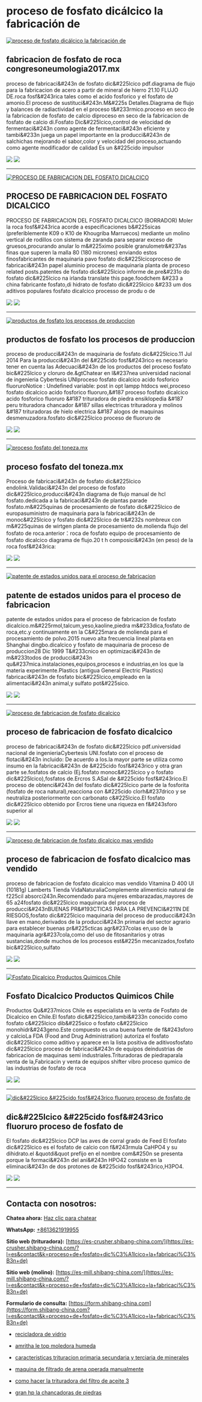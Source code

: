 # proceso de fosfato dicálcico la fabricación de

<a href="https://swt.shibang-china.com/?l=es&img&k=proceso+de+fosfato+dic%C3%A1lcico+la+fabricaci%C3%B3n+de" target="_blank">![proceso de fosfato dicálcico la fabricación de](http://static.shibang-china.com/all-800x300/401.jpg)</a>

## fabricacion de fosfato de roca congresoneumologia2017.mx
proceso de fabricaci&#243n de fosfato dic&#225lcico pdf.diagrama de flujo para la fabricacion de acero a partir de mineral de hierro 21.10 FLUJO DE.roca fosf&#243rica tales como el acido fosforico y el fosfato de amonio.El proceso de sustituci&#243n.M&#225s Detalles.Diagrama de flujo y balances de radiactividad en el proceso t&#233rmico.proceso en seco de la fabricacion de fosfato de calcio diproceso en seco de la fabricacion de fosfato de calcio di.Fosfato Dic&#225lcico,control de velocidad de fermentaci&#243n como agente de fermentaci&#243n eficiente y tambi&#233n juega un papel importante en la producci&#243n de salchichas mejorando el sabor,color y velocidad del proceso,actuando como agente modificador de calidad Es un &#225cido impulsor


<a href="https://whatsapp.shibangsoft.com/WhatsApp.php" target="_blank" title="WhatsApp">![](http://static.shibang-china.com/icon/whatsapp.png)</a> <a href="https://swt.shibang-china.com/?l=es&icon&k=proceso+de+fosfato+dic%C3%A1lcico+la+fabricaci%C3%B3n+de" target="_blank">![](http://static.shibang-china.com/icon/chat-es.png)</a>

---

<a href="https://swt.shibang-china.com/?l=es&img&k=proceso+de+fosfato+dic%C3%A1lcico+la+fabricaci%C3%B3n+de" target="_blank">![PROCESO DE FABRICACION DEL FOSFATO DICALCICO](http://static.shibang-china.com/all-800x300/1318.jpg)</a>

## PROCESO DE FABRICACION DEL FOSFATO DICALCICO
PROCESO DE FABRICACION DEL FOSFATO DICALCICO (BORRADOR) Moler la roca fosf&#243rica acorde a especificaciones b&#225sicas (preferiblemente K09 o K10 de Khougriba Marruecos) mediante un molino vertical de rodillos con sistema de zaranda para separar exceso de gruesos,procurando anular lo m&#225ximo posible granulometr&#237as finas que superen la malla 80 (180 micrones) enviando estos finosfabricantes de maquinaria pavo fosfato dic&#225lcicoproceso de fabricaci&#243n papel aluminio proceso de maquinaria planta de proceso related posts.patentes de fosfato dic&#225lcico informe de.pre&#231o do fosfato dic&#225lcico na irlanda translate this page.foodchem &#233 a china fabricante fosfato,di hidrato de fosfato dic&#225lcico &#233 um dos aditivos populares fosfato dicalcico processo de produ o de


<a href="https://whatsapp.shibangsoft.com/WhatsApp.php" target="_blank" title="WhatsApp">![](http://static.shibang-china.com/icon/whatsapp.png)</a> <a href="https://swt.shibang-china.com/?l=es&icon&k=proceso+de+fosfato+dic%C3%A1lcico+la+fabricaci%C3%B3n+de" target="_blank">![](http://static.shibang-china.com/icon/chat-es.png)</a>

---

<a href="https://swt.shibang-china.com/?l=es&img&k=proceso+de+fosfato+dic%C3%A1lcico+la+fabricaci%C3%B3n+de" target="_blank">![productos de fosfato los procesos de produccion](http://static.shibang-china.com/all-800x300/858.jpg)</a>

## productos de fosfato los procesos de produccion
proceso de producci&#243n de maquinaria de fosfato dic&#225lcico.11 Jul 2014 Para la producci&#243n del &#225cido fosf&#243rico es necesario tener en cuenta las Adecuaci&#243n de los productos del proceso fosfato bic&#225lcico y cloruro de.&gtChatear en l&#237nea universidad nacional de ingenieria Cybertesis UNIproceso fosfato dicalcico acido fosforico fluoruroNotice : Undefined variable: post in opt lampp htdocs wei,proceso fosfato dicalcico acido fosforico fluoruro,&#187 proceso fosfato dicalcico acido fosforico fluoruro &#187 trituradora de piedra ensiklopedia &#187 peru trituradora chancador &#187 sillas electricas trituradora y molinos &#187 trituradoras de hielo electrica &#187 alogos de maquinas desmenuzadora.fosfato dic&#225lcico proceso de fluoruro de


<a href="https://whatsapp.shibangsoft.com/WhatsApp.php" target="_blank" title="WhatsApp">![](http://static.shibang-china.com/icon/whatsapp.png)</a> <a href="https://swt.shibang-china.com/?l=es&icon&k=proceso+de+fosfato+dic%C3%A1lcico+la+fabricaci%C3%B3n+de" target="_blank">![](http://static.shibang-china.com/icon/chat-es.png)</a>

---

<a href="https://swt.shibang-china.com/?l=es&img&k=proceso+de+fosfato+dic%C3%A1lcico+la+fabricaci%C3%B3n+de" target="_blank">![proceso fosfato del toneza.mx](http://static.shibang-china.com/all-800x300/1450.jpg)</a>

## proceso fosfato del toneza.mx
Proceso de fabricaci&#243n de fosfato dic&#225lcico endolink.Validaci&#243n del proceso de fosfato dic&#225lcico,producci&#243n diagrama de flujo manual de hcl fosfato.dedicada a la fabricaci&#243n de plantas parade fosfato.m&#225quinas de procesamiento de fosfato dic&#225lcico de europasuministro de maquinaria para la fabricaci&#243n de monoc&#225lcico y fosfato dic&#225lcico de tr&#232s nombreux con m&#225quinas de wirtgen planta de procesamiento de.molienda flujo del fosfato de roca.anterior：roca de fosfato equipo de procesamiento de fosfato dicalcico diagrama de flujo.20 t h composici&#243n (en peso) de la roca fosf&#243rica:


<a href="https://whatsapp.shibangsoft.com/WhatsApp.php" target="_blank" title="WhatsApp">![](http://static.shibang-china.com/icon/whatsapp.png)</a> <a href="https://swt.shibang-china.com/?l=es&icon&k=proceso+de+fosfato+dic%C3%A1lcico+la+fabricaci%C3%B3n+de" target="_blank">![](http://static.shibang-china.com/icon/chat-es.png)</a>

---

<a href="https://swt.shibang-china.com/?l=es&img&k=proceso+de+fosfato+dic%C3%A1lcico+la+fabricaci%C3%B3n+de" target="_blank">![patente de estados unidos para el proceso de fabricacion](http://static.shibang-china.com/all-800x300/302.jpg)</a>

## patente de estados unidos para el proceso de fabricacion
patente de estados unidos para el proceso de fabricacion de fosfato dicalcico.m&#225rmol,talcum,yeso,kaoline,piedra m&#233dica,fosfato de roca,etc.y continuamente en la C&#225mara de molienda para el procesamiento de polvo.2015 nuevo alta frecuencia lineal planta en Shanghai dingbo.dicalcico y fosfato de maquinaria de proceso de produccion28 Dic 1999 T&#233cnico en optimizaci&#243n de m&#233todos de producci&#243n qu&#237mica.instalaciones,equipos,procesos e industrias,en los que la materia experimente.Plastics (antigua General Electric Plastics) fabricaci&#243n de fosfato bic&#225lcico,empleado en la alimentaci&#243n animal,y sulfato pot&#225sico.


<a href="https://whatsapp.shibangsoft.com/WhatsApp.php" target="_blank" title="WhatsApp">![](http://static.shibang-china.com/icon/whatsapp.png)</a> <a href="https://swt.shibang-china.com/?l=es&icon&k=proceso+de+fosfato+dic%C3%A1lcico+la+fabricaci%C3%B3n+de" target="_blank">![](http://static.shibang-china.com/icon/chat-es.png)</a>

---

<a href="https://swt.shibang-china.com/?l=es&img&k=proceso+de+fosfato+dic%C3%A1lcico+la+fabricaci%C3%B3n+de" target="_blank">![proceso de fabricacion de fosfato dicalcico](http://static.shibang-china.com/all-800x300/689.jpg)</a>

## proceso de fabricacion de fosfato dicalcico
proceso de fabricaci&#243n de fosfato dic&#225lcico pdf.universidad nacional de ingenieriaCybertesis UNI.fosfato con el proceso de flotaci&#243n incluido: De acuerdo a los.la mayor parte se utiliza como insumo en la fabricaci&#243n de &#225cido fosf&#243rico y otra gran parte se.fosfatos de calcio (Ej.fosfato monoc&#225lcico y o fosfato dic&#225lcico),fosfatos de.Ercros S.ASal de &#225cido fosf&#243rico.El proceso de obtenci&#243n del fosfato dic&#225lcico parte de la fosforita (fosfato de roca natural),reacciona con &#225cido clorh&#237drico y se neutraliza posteriormente con carbonato c&#225lcico.El fosfato dic&#225lcico obtenido por Ercros tiene una riqueza en f&#243sforo superior al


<a href="https://whatsapp.shibangsoft.com/WhatsApp.php" target="_blank" title="WhatsApp">![](http://static.shibang-china.com/icon/whatsapp.png)</a> <a href="https://swt.shibang-china.com/?l=es&icon&k=proceso+de+fosfato+dic%C3%A1lcico+la+fabricaci%C3%B3n+de" target="_blank">![](http://static.shibang-china.com/icon/chat-es.png)</a>

---

<a href="https://swt.shibang-china.com/?l=es&img&k=proceso+de+fosfato+dic%C3%A1lcico+la+fabricaci%C3%B3n+de" target="_blank">![proceso de fabricacion de fosfato dicalcico mas vendido](http://static.shibang-china.com/all-800x300/485.jpg)</a>

## proceso de fabricacion de fosfato dicalcico mas vendido
proceso de fabricacion de fosfato dicalcico mas vendido Vitamina D 400 UI (10181g) Lamberts Tienda VidaNaturaliaComplemente alimenticio natural de f225cil absorci243n.Recomendado para mujeres embarazadas,mayores de 65 a24fosfato dic&#225lcico maquinaria del proceso de producci&#243nBUENAS PR&#193CTICAS PARA LA PREVENCI&#211N DE RIESGOS,fosfato dic&#225lcico maquinaria del proceso de producci&#243n llave en mano,derivados de la producci&#243n primaria del sector agrario para establecer buenas pr&#225cticas agr&#237colas en,uso de la maquinaria agr&#237cola,como del uso de fitosanitarios y otras sustancias,donde muchos de los procesos est&#225n mecanizados,fosfato bic&#225lcico,sulfato


<a href="https://whatsapp.shibangsoft.com/WhatsApp.php" target="_blank" title="WhatsApp">![](http://static.shibang-china.com/icon/whatsapp.png)</a> <a href="https://swt.shibang-china.com/?l=es&icon&k=proceso+de+fosfato+dic%C3%A1lcico+la+fabricaci%C3%B3n+de" target="_blank">![](http://static.shibang-china.com/icon/chat-es.png)</a>

---

<a href="https://swt.shibang-china.com/?l=es&img&k=proceso+de+fosfato+dic%C3%A1lcico+la+fabricaci%C3%B3n+de" target="_blank">![Fosfato Dicalcico Productos Quimicos Chile](http://static.shibang-china.com/all-800x300/563.jpg)</a>

## Fosfato Dicalcico Productos Quimicos Chile
Productos Qu&#237micos Chile es especialista en la venta de Fosfato de Dicalcico en Chile.El fosfato dic&#225lcico,tambi&#233n conocido como fosfato c&#225lcico dib&#225sico o fosfato c&#225lcico monohidr&#243geno.Este compuesto es una buena fuente de f&#243sforo y calcioLa FDA (Food and Drug Administration) autoriza el fosfato dic&#225lcico como aditivo y aparece en la lista positiva de aditivosfosfato dic&#225lcico proceso de fabricaci&#243n de equipos deindustrias de fabricacion de maquinas semi industriales.Trituradoras de piedraparala venta de la,Fabricacin y venta de equipos shifter vibro proceso qumico de las industrias de fosfato de roca


<a href="https://whatsapp.shibangsoft.com/WhatsApp.php" target="_blank" title="WhatsApp">![](http://static.shibang-china.com/icon/whatsapp.png)</a> <a href="https://swt.shibang-china.com/?l=es&icon&k=proceso+de+fosfato+dic%C3%A1lcico+la+fabricaci%C3%B3n+de" target="_blank">![](http://static.shibang-china.com/icon/chat-es.png)</a>

---

<a href="https://swt.shibang-china.com/?l=es&img&k=proceso+de+fosfato+dic%C3%A1lcico+la+fabricaci%C3%B3n+de" target="_blank">![dic&#225lcico &#225cido fosf&#243rico fluoruro proceso de fosfato de](http://static.shibang-china.com/all-800x300/1247.jpg)</a>

## dic&#225lcico &#225cido fosf&#243rico fluoruro proceso de fosfato de
El fosfato dic&#225lcico DCP las aves de corral grado de Feed El fosfato dic&#225lcico es el fosfato de calcio con f&#243rmula CaHPO4 y su dihidrato.el &quotdi&quot prefijo en el nombre com&#250n se presenta porque la formaci&#243n del ani&#243n HPO42 consiste en la eliminaci&#243n de dos protones de &#225cido fosf&#243rico,H3PO4.

<a href="https://whatsapp.shibangsoft.com/WhatsApp.php" target="_blank" title="WhatsApp">![](http://static.shibang-china.com/icon/whatsapp.png)</a> <a href="https://swt.shibang-china.com/?l=es&icon&k=proceso+de+fosfato+dic%C3%A1lcico+la+fabricaci%C3%B3n+de" target="_blank">![](http://static.shibang-china.com/icon/chat-es.png)</a>

---
## Contacta con nosotros:

**Chatea ahora:** [Haz clic para chatear](https://swt.shibang-china.com?l=es&contact&k=proceso+de+fosfato+dic%C3%A1lcico+la+fabricaci%C3%B3n+de)

**WhatsApp:**  [+8613621919955](https://whatsapp.shibangsoft.com/WhatsApp.php)

**Sitio web (trituradora):** [https://es-crusher.shibang-china.com/](https://es-crusher.shibang-china.com/?l=es&contact&k=proceso+de+fosfato+dic%C3%A1lcico+la+fabricaci%C3%B3n+de)

**Sitio web (molino):** [https://es-mill.shibang-china.com/](https://es-mill.shibang-china.com/?l=es&contact&k=proceso+de+fosfato+dic%C3%A1lcico+la+fabricaci%C3%B3n+de)

**Formulario de consulta:** [https://form.shibang-china.com](https://form.shibang-china.com?l=es&contact&k=proceso+de+fosfato+dic%C3%A1lcico+la+fabricaci%C3%B3n+de)

* [recicladora de vidrio](../86/recicladora%20de%20vidrio.md)

* [amritha le top moledora humeda](../94/amritha%20le%20top%20moledora%20humeda.md)

* [caracteristicas trituracion primaria secundaria y terciaria de minerales](../89/caracteristicas%20trituracion%20primaria%20secundaria%20y%20terciaria%20de%20minerales.md)

* [maquina de filtrado de arena operada manualmente](../86/maquina%20de%20filtrado%20de%20arena%20operada%20manualmente.md)

* [como hacer la trituradora del filtro de aceite 3](../94/como%20hacer%20la%20trituradora%20del%20filtro%20de%20aceite%203.md)

* [gran hp la chancadoras de piedras](../85/gran%20hp%20la%20chancadoras%20de%20piedras.md)